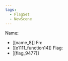 ```yaml
---
tags:
  - FlagSet
  - NewScene
---
```

Name:
- [[name_8]]
Fn:
- [[e1111_function14]]
Flag:
- [[flag_9477]]

